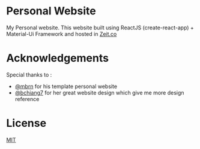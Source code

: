 # Personal Website

My Personal website. This website built using ReactJS (create-react-app) + Material-Ui Framework and hosted in [Zeit.co](https://zeit.co/)

# Acknowledgements

Special thanks to :

* [@mbrn](https://github.com/mbrn) for his template personal website
* [@bchiang7](https://github.com/bchiang7/) for her great website design which give me more design reference

# License

[MIT](https://github.com/berpergian/personal-website/blob/master/LICENSE)